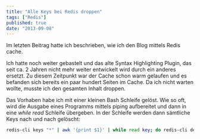 ```yaml
---
title: "Alle Keys bei Redis droppen"
tags: ["Redis"]
published: true
date: "2013-09-08"
---
```

Im letzten Beitrag hatte ich beschrieben, wie ich den Blog mittels Redis cache.

Ich hatte noch weiter gebastelt und das alte Syntax Highlighting Plugin, das seit ca. 2 Jahren nicht mehr weiter entwickelt wird durch ein anderes ersetzt. Zu diesem Zeitpunkt war der Cache schon warm gelaufen und es befanden sich bereits ein paar hundert Seiten im Cache. Da ich nicht warten wollte, musste ich den gesamten Inhalt droppen.

Das Vorhaben habe ich mit einer kleinen Bash Schleife gelöst. Wie so oft, wird die Ausgabe eines Programms mittels piping aufbereitet und dann in eine *while read* Schleife übergeben. In der Schleife werden dann sämtliche Keys nach und nach gelöscht:

```bash
redis-cli keys "*" | awk '{print $1}' | while read key; do redis-cli del $key; done
```
